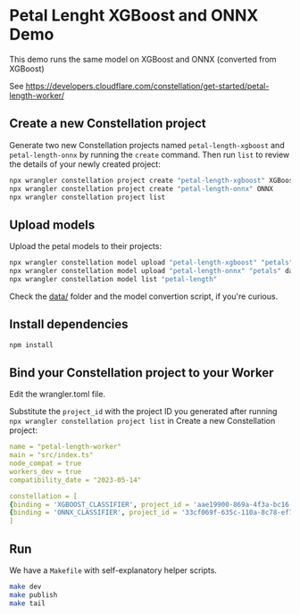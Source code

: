 # Petal Lenght XGBoost and ONNX Demo

This demo runs the same model on XGBoost and ONNX (converted from XGBoost)

See https://developers.cloudflare.com/constellation/get-started/petal-length-worker/

## Create a new Constellation project

Generate two new Constellation projects named `petal-length-xgboost` and `petal-length-onnx` by running the `create` command. Then run `list` to review the details of your newly created project:

```bash
npx wrangler constellation project create "petal-length-xgboost" XGBoost
npx wrangler constellation project create "petal-length-onnx" ONNX
npx wrangler constellation project list
```

## Upload models

Upload the petal models to their projects:

```bash
npx wrangler constellation model upload "petal-length-xgboost" "petals" data/petals.json
npx wrangler constellation model upload "petal-length-onnx" "petals" data/petals.onnx
npx wrangler constellation model list "petal-length"
```

Check the [data/](./data) folder and the model convertion script, if you're curious.

## Install dependencies

```bash
npm install
```

## Bind your Constellation project to your Worker

Edit the wrangler.toml file.

Substitute the `project_id` with the project ID you generated after running `npx wrangler constellation project list` in Create a new Constellation project:

```yaml
name = "petal-length-worker"
main = "src/index.ts"
node_compat = true
workers_dev = true
compatibility_date = "2023-05-14"

constellation = [
{binding = 'XGBOOST_CLASSIFIER', project_id = 'aae19900-869a-4f3a-bc16-a97af2ad3ce3'},
{binding = 'ONNX_CLASSIFIER', project_id = '33cf069f-635c-110a-8c78-ef7b12ebbbf2'}
]
```

## Run

We have a `Makefile` with self-explanatory helper scripts.

```bash
make dev
make publish
make tail
```
